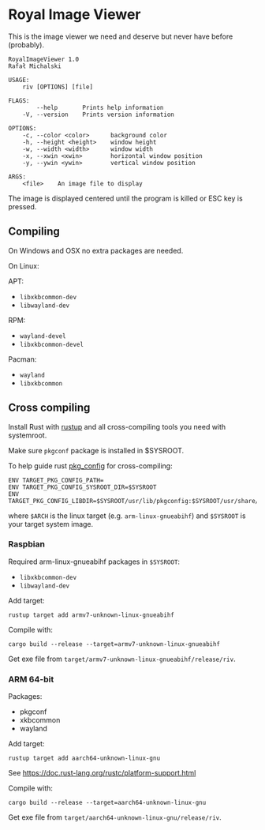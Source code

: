 Royal Image Viewer
==================

This is the image viewer we need and deserve but never have before (probably).

```
RoyalImageViewer 1.0
Rafał Michalski

USAGE:
    riv [OPTIONS] [file]

FLAGS:
        --help       Prints help information
    -V, --version    Prints version information

OPTIONS:
    -c, --color <color>      background color
    -h, --height <height>    window height
    -w, --width <width>      window width
    -x, --xwin <xwin>        horizontal window position
    -y, --ywin <ywin>        vertical window position

ARGS:
    <file>    An image file to display
```

The image is displayed centered until the program is killed or ESC key is pressed.

Compiling
---------

On Windows and OSX no extra packages are needed.

On Linux:

APT:

* `libxkbcommon-dev`
* `libwayland-dev`

RPM:

* `wayland-devel`
* `libxkbcommon-devel`

Pacman:

* `wayland`
* `libxkbcommon`


Cross compiling
---------------

Install Rust with [rustup](https://rustup.rs/) and all cross-compiling tools you need with systemroot.

Make sure `pkgconf` package is installed in $SYSROOT.

To help guide rust [pkg_config](https://crates.io/crates/pkg-config) for cross-compiling:

```
ENV TARGET_PKG_CONFIG_PATH=
ENV TARGET_PKG_CONFIG_SYSROOT_DIR=$SYSROOT
ENV TARGET_PKG_CONFIG_LIBDIR=$SYSROOT/usr/lib/pkgconfig:$SYSROOT/usr/share/pkgconfig:$SYSROOT/usr/lib/$ARCH/pkgconfig
```

where `$ARCH` is the linux target (e.g. `arm-linux-gnueabihf`) and `$SYSROOT` is your target system image.


### Raspbian

Required arm-linux-gnueabihf packages in `$SYSROOT`:

* `libxkbcommon-dev`
* `libwayland-dev`

Add target:

```
rustup target add armv7-unknown-linux-gnueabihf
```

Compile with:

```
cargo build --release --target=armv7-unknown-linux-gnueabihf
```

Get exe file from `target/armv7-unknown-linux-gnueabihf/release/riv`.


### ARM 64-bit

Packages:

* pkgconf
* xkbcommon
* wayland

Add target:

```
rustup target add aarch64-unknown-linux-gnu
```

See https://doc.rust-lang.org/rustc/platform-support.html

Compile with:

```
cargo build --release --target=aarch64-unknown-linux-gnu
```

Get exe file from `target/aarch64-unknown-linux-gnu/release/riv`.
